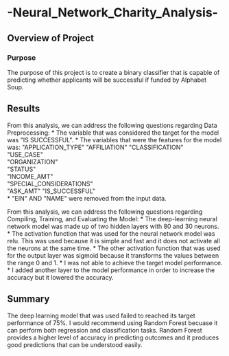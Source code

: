 # -Neural_Network_Charity_Analysis-

## Overview of Project

### Purpose
The purpose of this project is to create a binary classifier that is capable of predicting whether applicants will be successful if funded by Alphabet Soup.

## Results
From this analysis, we can address the following questions regarding Data Preprocessing:
     * The variable that was considered the target for the model was "IS SUCCESSFUL".
     * The variables that were the features for the model was:
        "APPLICATION_TYPE"
        "AFFILIATION"
        "CLASSIFICATION"              
        "USE_CASE"                     
        "ORGANIZATION"                 
        "STATUS"                      
        "INCOME_AMT"                  
        "SPECIAL_CONSIDERATIONS"       
        "ASK_AMT" 
        "IS_SUCCESSFUL"                
     * "EIN" AND "NAME" were removed from the input data.

From this analysis, we can address the following questions regarding Compiling, Training, and Evaluating the Model:
     * The deep-learning neural network model was made up of two hidden layers with 80 and 30 neurons.
     * The activation function that was used for the neural network model was relu. This was used because it is simple and fast and it does not activate all the neurons at the same time.
     * The other activation function that was used for the output layer was sigmoid because it transforms the values between the range 0 and 1.
     * I was not able to achieve the target model performance.
     * I added another layer to the model performance in order to increase the accuracy but it lowered the accuracy.

## Summary
The deep learning model that was used failed to reached its target performance of 75%.  I would recommend using Random Forest becuase it can perform both regression and classification tasks.  Random Forest provides a higher level of accuracy in predicting outcomes and it produces good predictions that can be understood easily. 

